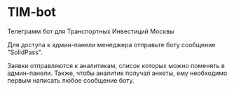 # TIM-bot
Телеграмм бот для Транспортных Инвестиций Москвы

Для доступа к админ-панели менеджера отправьте боту сообщение "SolidPass".

Заявки отправляются к аналитикам, список которых можно поменять в админ-панели. Также, чтобы аналитик получал анкеты, ему необходимо первым написать любое сообщение боту.
